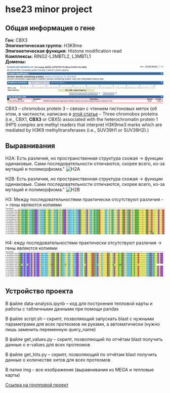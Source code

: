 # hse23 minor project

## Общая информация о гене
**Ген:** CBX3
<br>**Эпигенетическая группа:** H3K9me
<br>**Эпигенетическая функция:** Histone modification read
<br>**Комплексы:** RING2-L3MBTL2, L3MBTL1
<br>**Домены:** 
![domain](img/CBX3-domain.png)
CBX3 – chromobox protein 3 – связан с чтением гистоновых меток (об этом, в частности, написано в [этой статье](https://pubmed.ncbi.nlm.nih.gov/32979540/) – Three chromobox proteins (i.e., CBX1, **CBX3** or CBX5) associated with the heterochromatin protein 1 (HP1) complex are methyl readers that interpret H3K9me3 marks which are mediated by H3K9 methyltransferases (i.e., SUV39H1 or SUV39H2).) 

## Выравнивания
H2A: Есть различия, но пространственная структура схожая -> функции одинаковые. Сами последовательности отличаются, скорее всего, из-за мутаций и полиморфизма."
![H2A](img/h2a.png)

H2B: Есть различия, но пространственная структура схожая -> функции одинаковые. Сами последовательности отличаются, скорее всего, из-за мутаций и полиморфизма."
![H2B](img/h2a.png)

H3: Между последовательностями практически отсутствуют различия -> гены являются копиями
![H3](img/h3.png)

H4: ежду последовательностями практически отсутствуют различия -> гены являются копиями
![H4](img/h4.png)

## Устройство проекта
В файле data-analysis.ipynb – код для построения тепловой карты и работы с табличными данными при помощи pandas

В файле script.sh – скрипт, позволяющий запускать blast с нужными параметрами для всех протеомов не руками, а автоматически (нужно лишь заменить переменную query_name)

В файле get_values.py – скрипт, позволяющий по отчётам blast получить данные о e-values для всех протеомов

В файле get_hits.py – скрипт, позволяющий по отчётам blast получить данные о количестве хитов для всех протеомов

В папке img – все изображения (выравнивания из MEGA и тепловые карты)

[Ссылка на групповой проект](https://github.com/miamib34ch/HSE-BI-GroupProject) 
